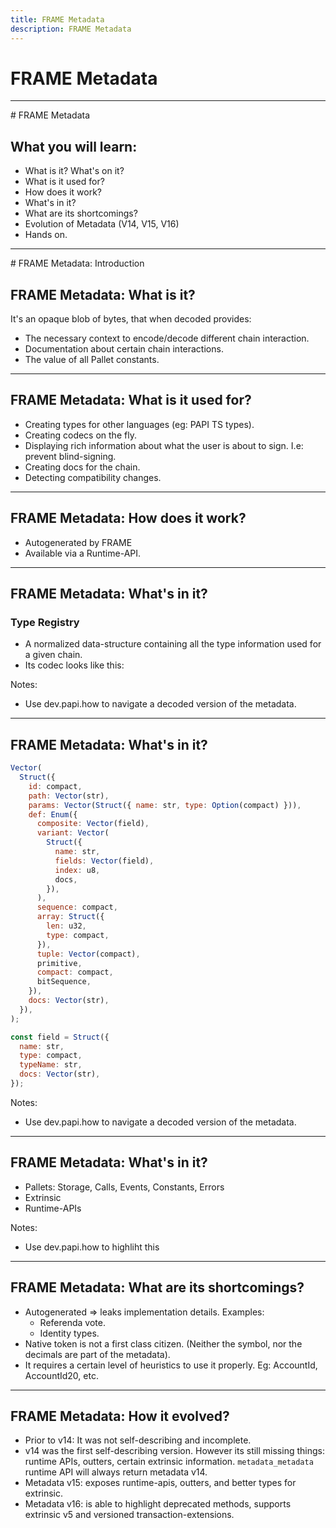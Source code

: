 ```yaml
---
title: FRAME Metadata
description: FRAME Metadata
---
```


# FRAME Metadata

---

# FRAME Metadata

## What you will learn:

- What is it? What's on it?<!-- .element: class="fragment" -->
- What is it used for?<!-- .element: class="fragment" -->
- How does it work?<!-- .element: class="fragment" -->
- What's in it?<!-- .element: class="fragment" -->
- What are its shortcomings?<!-- .element: class="fragment" -->
- Evolution of Metadata (V14, V15, V16)<!-- .element: class="fragment" -->
- Hands on.<!-- .element: class="fragment" -->

---

# FRAME Metadata: Introduction

## FRAME Metadata: What is it?

It's an opaque blob of bytes, that when decoded provides:

- The necessary context to encode/decode different chain interaction.<!-- .element: class="fragment" -->
- Documentation about certain chain interactions.<!-- .element: class="fragment" -->
- The value of all Pallet constants.<!-- .element: class="fragment" -->

---

## FRAME Metadata: What is it used for?

- Creating types for other languages (eg: PAPI TS types).<!-- .element: class="fragment" -->
- Creating codecs on the fly.<!-- .element: class="fragment" -->
- Displaying rich information about what the user is about to sign. I.e: prevent blind-signing.<!-- .element: class="fragment" -->
- Creating docs for the chain.<!-- .element: class="fragment" -->
- Detecting compatibility changes.<!-- .element: class="fragment" -->

---

## FRAME Metadata: How does it work?

- Autogenerated by FRAME<!-- .element: class="fragment" -->
- Available via a Runtime-API.<!-- .element: class="fragment" -->

---

## FRAME Metadata: What's in it?

### Type Registry

- A normalized data-structure containing all the type information used for a given chain.<!-- .element: class="fragment" -->
- Its codec looks like this:<!-- .element: class="fragment" -->

Notes:

- Use dev.papi.how to navigate a decoded version of the metadata.

---

## FRAME Metadata: What's in it?

```js
Vector(
  Struct({
    id: compact,
    path: Vector(str),
    params: Vector(Struct({ name: str, type: Option(compact) })),
    def: Enum({
      composite: Vector(field),
      variant: Vector(
        Struct({
          name: str,
          fields: Vector(field),
          index: u8,
          docs,
        }),
      ),
      sequence: compact,
      array: Struct({
        len: u32,
        type: compact,
      }),
      tuple: Vector(compact),
      primitive,
      compact: compact,
      bitSequence,
    }),
    docs: Vector(str),
  }),
);

const field = Struct({
  name: str,
  type: compact,
  typeName: str,
  docs: Vector(str),
});
```

Notes:

- Use dev.papi.how to navigate a decoded version of the metadata.

---

## FRAME Metadata: What's in it?

- Pallets: Storage, Calls, Events, Constants, Errors<!-- .element: class="fragment" -->
- Extrinsic<!-- .element: class="fragment" -->
- Runtime-APIs<!-- .element: class="fragment" -->

Notes:

- Use dev.papi.how to highliht this

---

## FRAME Metadata: What are its shortcomings?

- Autogenerated => leaks implementation details. Examples:<!-- .element: class="fragment" -->
  - Referenda vote.
  - Identity types.
- Native token is not a first class citizen. (Neither the symbol, nor the decimals are part of the metadata).<!-- .element: class="fragment" -->
- It requires a certain level of heuristics to use it properly. Eg: AccountId, AccountId20, etc.<!-- .element: class="fragment" -->

---

## FRAME Metadata: How it evolved?

- Prior to v14: It was not self-describing and incomplete.<!-- .element: class="fragment" -->
- v14 was the first self-describing version. However its still missing things: runtime APIs, outters, certain extrinsic<!-- .element: class="fragment" -->
  information. `metadata_metadata` runtime API will always return metadata v14.
- Metadata v15: exposes runtime-apis, outters, and better types for extrinsic.<!-- .element: class="fragment" -->
- Metadata v16: is able to highlight deprecated methods, supports extrinsic v5 and versioned transaction-extensions.<!-- .element: class="fragment" -->
